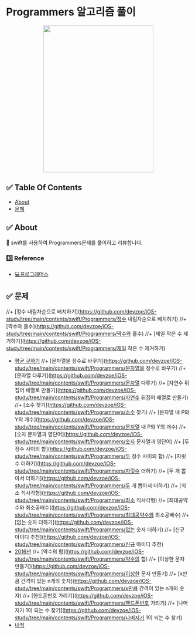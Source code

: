
# Programmers 알고리즘 풀이

<p align="center"><img src="https://user-images.githubusercontent.com/58581608/151120190-b38e41b6-2112-4b56-be3e-ab73dcfdf237.png" height="400px" width="300px"></p>

## ✅ Table Of Contents
+ [About](#About)
+ [문제](#문제)

## ✅ About
🌟 swift를 사용하여 Programmers문제를 풀이하고 리뷰합니다.

### 3️⃣ Reference
+ [💻프로그래머스](https://programmers.co.kr/learn/challenges)


## ✅ 문제
//+ [정수 내림차순으로 배치하기](https://github.com/devzoe/iOS-study/tree/main/contents/swift/Programmers/정수 내림차순으로 배치하기)
//+ [짝수와 홀수](https://github.com/devzoe/iOS-study/tree/main/contents/swift/Programmers/짝수와 홀수)
//+ [제일 작은 수 제거하기](https://github.com/devzoe/iOS-study/tree/main/contents/swift/Programmers/제일 작은 수 제거하기)
+ [평균 구하기](https://github.com/devzoe/iOS-study/tree/main/contents/swift/Programmers/평균구하기)
//+ [문자열을 정수로 바꾸기](https://github.com/devzoe/iOS-study/tree/main/contents/swift/Programmers/문자열을 정수로 바꾸기)
//+ [문자열 다루기](https://github.com/devzoe/iOS-study/tree/main/contents/swift/Programmers/문자열 다루기)
//+ [자연수 뒤집어 배열로 만들기](https://github.com/devzoe/iOS-study/tree/main/contents/swift/Programmers/자연수 뒤집어 배열로 만들기)
//+ [소수 찾기](https://github.com/devzoe/iOS-study/tree/main/contents/swift/Programmers/소수 찾기)
//+ [문자열 내 P와 Y의 개수](https://github.com/devzoe/iOS-study/tree/main/contents/swift/Programmers/문자열 내 P와 Y의 개수)
//+ [숫자 문자열과 영단어](https://github.com/devzoe/iOS-study/tree/main/contents/swift/Programmers/숫자 문자열과 영단어)
//+ [두 정수 사이의 합](https://github.com/devzoe/iOS-study/tree/main/contents/swift/Programmers/두 정수 사이의 합)
//+ [자릿수 더하기](https://github.com/devzoe/iOS-study/tree/main/contents/swift/Programmers/자릿수 더하기)
//+ [두 개 뽑아서 더하기](https://github.com/devzoe/iOS-study/tree/main/contents/swift/Programmers/두 개 뽑아서 더하기)
//+ [최소 직사각형](https://github.com/devzoe/iOS-study/tree/main/contents/swift/Programmers/최소 직사각형)
//+ [최대공약수와 최소공배수](https://github.com/devzoe/iOS-study/tree/main/contents/swift/Programmers/최대공약수와 최소공배수)
//+ [없는 숫자 더하기](https://github.com/devzoe/iOS-study/tree/main/contents/swift/Programmers/없는 숫자 더하기)
//+ [신규 아이디 추천](https://github.com/devzoe/iOS-study/tree/main/contents/swift/Programmers/신규 아이디 추천)
+ [2016년](https://github.com/devzoe/iOS-study/tree/main/contents/swift/Programmers/2016년)
//+ [약수의 합](https://github.com/devzoe/iOS-study/tree/main/contents/swift/Programmers/약수의 합)
//+ [이상한 문자 만들기](https://github.com/devzoe/iOS-study/tree/main/contents/swift/Programmers/이상한 문자 만들기)
//+ [x만큼 간격이 있는 n개의 숫자](https://github.com/devzoe/iOS-study/tree/main/contents/swift/Programmers/x만큼 간격이 있는 n개의 숫자)
//+ [핸드폰번호 가리기](https://github.com/devzoe/iOS-study/tree/main/contents/swift/Programmers/핸드폰번호 가리기)
//+ [나머지가 1이 되는 수 찾기](https://github.com/devzoe/iOS-study/tree/main/contents/swift/Programmers/나머지가 1이 되는 수 찾기)
+ [내적](https://github.com/devzoe/iOS-study/tree/main/contents/swift/Programmers/내적)

